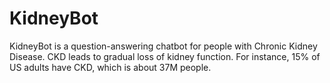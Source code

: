 # KidneyBot
KidneyBot is a question-answering chatbot for people with Chronic Kidney Disease. CKD leads to gradual loss of kidney function. For instance, 15% of US adults have CKD, which is about 37M people.
